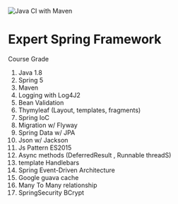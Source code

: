 ![Java CI with Maven](https://github.com/RCantarinoJava/ExprtSpring/workflows/Java%20CI%20with%20Maven/badge.svg)

# Expert Spring Framework

Course Grade

1. Java 1.8
2. Spring 5
3. Maven
4. Logging with Log4J2
5. Bean Validation
6. Thymyleaf (Layout, templates, fragments)
7. Spring IoC
8. Migration w/ Flyway
9. Spring Data w/ JPA
10. Json w/ Jackson
11. Js Pattern ES2015
12. Async methods (DeferredResult , Runnable threadS)
13. template Handlebars
14. Spring Event-Driven Architecture 
15. Google guava cache
16. Many To Many relationship
17. SpringSecurity BCrypt

